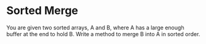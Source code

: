 # Sorted Merge

You are given two sorted arrays, A and B, where A has a large enough buffer at
the end to hold B. Write a method to merge B into A in sorted order.
